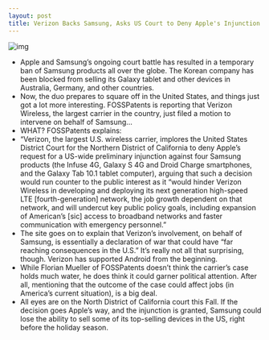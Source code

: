 ```yaml
---
layout: post
title: Verizon Backs Samsung, Asks US Court to Deny Apple's Injunction
---
```

![img](http://media.idownloadblog.com/wp-content/uploads/2011/07/Verizon-Wireless-reactor-explosion-e1311887047581.png)
* Apple and Samsung’s ongoing court battle has resulted in a temporary ban of Samsung products all over the globe. The Korean company has been blocked from selling its Galaxy tablet and other devices in Australia, Germany, and other countries.
* Now, the duo prepares to square off in the United States, and things just got a lot more interesting. FOSSPatents is reporting that Verizon Wireless, the largest carrier in the country, just filed a motion to intervene on behalf of Samsung…
* WHAT? FOSSPatents explains:
* “Verizon, the largest U.S. wireless carrier, implores the United States District Court for the Northern District of California to deny Apple’s request for a US-wide preliminary injunction against four Samsung products (the Infuse 4G, Galaxy S 4G and Droid Charge smartphones, and the Galaxy Tab 10.1 tablet computer), arguing that such a decision would run counter to the public interest as it “would hinder Verizon Wireless in developing and deploying its next generation high-speed LTE [fourth-generation] network, the job growth dependent on that network, and will undercut key public policy goals, including expansion of American’s [sic] access to broadband networks and faster communication with emergency personnel.”
* The site goes on to explain that Verizon’s involvement, on behalf of Samsung, is essentially a declaration of war that could have “far reaching consequences in the U.S.” It’s really not all that surprising, though. Verizon has supported Android from the beginning.
* While Florian Mueller of FOSSPatents doesn’t think the carrier’s case holds much water, he does think it could garner political attention. After all, mentioning that the outcome of the case could affect jobs (in America’s current situation), is a big deal.
* All eyes are on the North District of California court this Fall. If the decision goes Apple’s way, and the injunction is granted, Samsung could lose the ability to sell some of its top-selling devices in the US, right before the holiday season.

